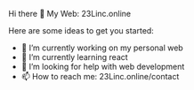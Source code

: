Hi there 👋
My Web: 23Linc.online

Here are some ideas to get you started:

- 🔭 I’m currently working on my personal web
- 🌱 I’m currently learning react
- 🤔 I’m looking for help with web development
- 📫 How to reach me: 23Linc.online/contact
<!-- - 👯 I’m looking to collaborate on ... -->
<!-- - 💬 Ask me about there --> 
<!-- - 😄 Pronouns: ... 
- ⚡ Fun fact: ... -->

